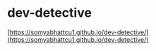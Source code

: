 # dev-detective
[https://somyabhattcu1.github.io/dev-detective/](https://somyabhattcu1.github.io/dev-detective/)
